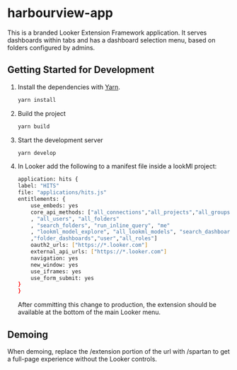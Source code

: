 # harbourview-app
 
This is a branded Looker Extension Framework application. It serves dashboards within tabs and has a dashboard selection menu, based on folders configured by admins.


## Getting Started for Development

1. Install the dependencies with [Yarn](https://yarnpkg.com/).

   ```sh
   yarn install
   ```

2. Build the project

   ```sh
   yarn build
   ```

3. Start the development server

   ```sh
   yarn develop
   ```

4. In Looker add the following to a manifest file inside a lookMl project:

    ```sh
    application: hits {
    label: "HITS"
    file: "applications/hits.js"
    entitlements: {
        use_embeds: yes
        core_api_methods: ["all_connections","all_projects","all_groups"
        , "all_users", "all_folders"
        , "search_folders", "run_inline_query", "me"
        , "lookml_model_explore", "all_lookml_models", "search_dashboard_elements", "run_query", "dashboard","all_user_attributes","create_sso_embed_url"
        ,"folder_dashboards","user","all_roles"]
        oauth2_urls: ["https://*.looker.com"]
        external_api_urls: ["https://*.looker.com"]
        navigation: yes
        new_window: yes
        use_iframes: yes
        use_form_submit: yes
    }
    }
    ```

    After committing this change to production, the extension should be available at the bottom of the main Looker menu. 

## Demoing

When demoing, replace the /extension portion of the url with /spartan to get a full-page experience without the Looker controls. 